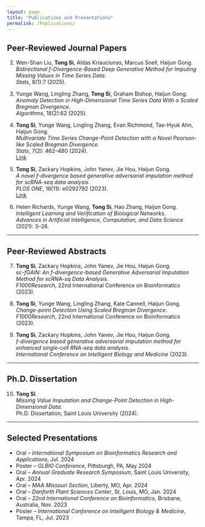 ```yaml
---
layout: page
title: "Publications and Presentations"
permalink: /Publications/
---
```


##  Peer-Reviewed Journal Papers


2. Wen-Shan Liu, **Tong Si**, Aldas Kriauciunas, Marcus Snell, Haijun Gong.  
   *Bidirectional f-Divergence-Based Deep Generative Method for Imputing Missing Values in Time Series Data*.  
   *Stats*, 8(1):7 (2025).

3. Yunge Wang, Lingling Zhang, **Tong Si**, Graham Bishop, Haijun Gong.  
   *Anomaly Detection in High-Dimensional Time Series Data With a Scaled Bregman Divergence*.  
   *Algorithms*, 18(2):62 (2025).

4. **Tong Si**, Yunge Wang, Lingling Zhang, Evan Richmond, Tae-Hyuk Ahn, Haijun Gong.  
   *Multivariate Time Series Change-Point Detection with a Novel Pearson-like Scaled Bregman Divergence*.  
   *Stats*, 7(2): 462–480 (2024).  
   [Link](https://www.mdpi.com/2571-905X/7/2/28)

5. **Tong Si**, Zackary Hopkins, John Yanev, Jie Hou, Haijun Gong.  
   *A novel f-divergence based generative adversarial imputation method for scRNA-seq data analysis*.  
   *PLOS ONE*, 18(11): e0292792 (2023).  
   [Link](https://journals.plos.org/plosone/article?id=10.1371/journal.pone.0292792)

6. Helen Richards, Yunge Wang, **Tong Si**, Hao Zhang, Haijun Gong.  
   *Intelligent Learning and Verification of Biological Networks*.  
   *Advances in Artificial Intelligence, Computation, and Data Science* (2021): 3–28.

---

##  Peer-Reviewed Abstracts

7. **Tong Si**, Zackary Hopkins, John Yanev, Jie Hou, Haijun Gong.  
   *sc-fGAIN: An f-divergence-based Generative Adversarial Imputation Method for scRNA-sq Data Analysis*.  
   *F1000Research*, 22nd International Conference on Bioinformatics (2023).

8. **Tong Si**, Yunge Wang, Lingling Zhang, Kate Cannell, Haijun Gong.  
   *Change-point Detection Using Scaled Bregman Divergence*.  
   *F1000Research*, 22nd International Conference on Bioinformatics (2023).

9. **Tong Si**, Zackary Hopkins, John Yanev, Jie Hou, Haijun Gong.  
   *f-divergence based generative adversarial imputation method for enhanced single-cell RNA-seq data analysis*.  
   *International Conference on Intelligent Biology and Medicine* (2023).

---

##  Ph.D. Dissertation

10. **Tong Si**.  
    *Missing Value Imputation and Change-Point Detection in High-Dimensional Data*.  
    Ph.D. Dissertation, Saint Louis University (2024).

---

##  Selected Presentations

- Oral – *International Symposium on Bioinformatics Research and Applications*, Jul. 2024  
- Poster – *GLBIO Conference*, Pittsburgh, PA, May 2024  
- Oral – *Annual Graduate Research Symposium*, Saint Louis University, Apr. 2024  
- Oral – *MAA Missouri Section*, Liberty, MO, Apr. 2024  
- Oral – *Danforth Plant Sciences Center*, St. Louis, MO, Jan. 2024  
- Oral – *22nd International Conference on Bioinformatics*, Brisbane, Australia, Nov. 2023  
- Poster – *International Conference on Intelligent Biology & Medicine*, Tampa, FL, Jul. 2023

